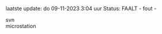 laatste update: 
do 09-11-2023  3:04   uur 
Status: FAALT - fout - 
<div class="service R">svn</div><div class="service Y">microstation</div>